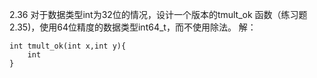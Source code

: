 2.36 对于数据类型int为32位的情况，设计一个版本的tmult_ok 函数（练习题2.35)，使用64位精度的数据类型int64_t，而不使用除法。
解：

    int tmult_ok(int x,int y){
        int 
    }